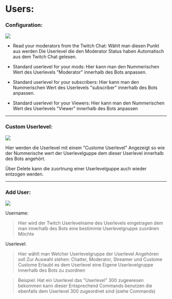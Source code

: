 # Users:

### Configuration:
<img src="http://i.imgur.com/2qkJLyC.png"/>

- Read your moderators from the Twitch Chat:
Wählt man diesen Punkt aus werden Die Userlevel die den Moderator Status haben Automatisch aus dem Twitch Chat gelesen.

- Standard userlevel for your mods:
Hier kann man den Nummerischen Wert des Userlevels "Moderator" innerhalb des Bots anpassen.

- Standard userlevel for your subscribers:
Hier kann man den Nummerischen Wert des Userlevels "subscriber" innerhalb des Bots anpassen.

- Standard userlevel for your Viewers:
Hier kann man den Nummerischen Wert des Userlevels "Viewer" innerhalb des Bots anpassen

<hr>

### Custom Userlevel:
<img src="http://i.imgur.com/UD0yIfn.png"/>

Hier werden die Userlevel mit einem "Custome Userlevel" Angezeigt so wie der Nummerische wert der Userlevelguppe dem dieser Userlevel innerhalb des Bots angehört.

Über Delete kann die zuortnung einer Userlevelguppe auch wieder entzogen werden.

<hr>

### Add User:
<img src="http://i.imgur.com/W3y46KX.png"/>

Username:
> Hier wird der Twitch Userlevelname des Userlevels eingetragen dem man innerhalb des Bots eine bestimmte Userlevelgruppe zuordnen Möchte

Userlevel:
> Hier wählt man Welcher Userlevelgruppe der Userlevel Angehören soll
Zur Auswahl stehen: Chatter, Moderator, Streamer und Custome
Custome Erlaubt es dem Userlevel eine Eigene Userlevelgruppe innerhalb des Bots zu zuordnen

> Beispiel:
Hat ein Userlevel das "Userlevel" 300 zugewiesen bekommen kann dieser Entsprechend Commands benutzen die ebenfalls dem Userlevel 300 zugeordnet sind (siehe Commands)
